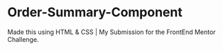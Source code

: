 # Order-Summary-Component
Made this using HTML &amp; CSS | My Submission for the FrontEnd Mentor Challenge. 
